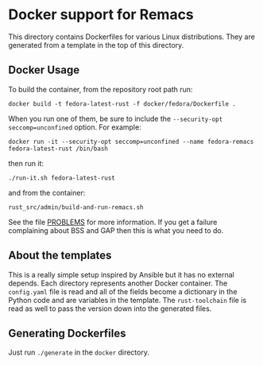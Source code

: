 # Docker support for Remacs

This directory contains Dockerfiles for various Linux distributions. They are generated from a
template in the top of this directory.

## Docker Usage

To build the container, from the repository root path run:

`docker build -t fedora-latest-rust -f docker/fedora/Dockerfile .`

When you run one of them, be sure to include the `--security-opt seccomp=unconfined` option. For
example:

`docker run -it --security-opt seccomp=unconfined --name fedora-remacs fedora-latest-rust /bin/bash`

then run it:

`./run-it.sh fedora-latest-rust`

and from the container:

`rust_src/admin/build-and-run-remacs.sh`

See the file [PROBLEMS](../etc/PROBLEMS) for more information. If you get a failure complaining
about BSS and GAP then this is what you need to do.

## About the templates

This is a really simple setup inspired by Ansible but it has no external depends. Each directory
represents another Docker container. The `config.yaml` file is read and all of the fields become a
dictionary in the Python code and are variables in the template. The `rust-toolchain` file is read
as well to pass the version down into the generated files.

## Generating Dockerfiles

Just run `./generate` in the `docker` directory.
